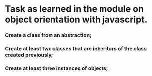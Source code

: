# Task as learned in the module on object orientation with javascript.

### Create a class from an abstraction;

### Create at least two classes that are inheritors of the class created previously;

### Create at least three instances of objects;
